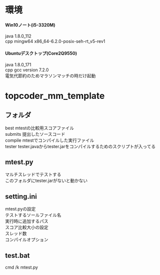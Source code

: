 # 環境
#### Win10ノート(i5-3320M)  
java 1.8.0_112  
cpp mingw64 x86_64-6.2.0-posix-seh-rt_v5-rev1  

#### Ubuntuデスクトップ(Core2Q9550)  
java 1.8.0_171  
cpp gcc version 7.2.0  
電気代節約のためマラソンマッチの時だけ起動  
  
  
# topcoder_mm_template  
## フォルダ  
best mtestの比較用スコアファイル  
submits 提出したソースコード  
compile mtestでコンパイルした実行ファイル  
tester tester.javaからtester.jarをコンパイルするためのスクリプトが入ってる  
## mtest.py  
マルチスレッドでテストする  
このフォルダにtester.jarがないと動かない
## setting.ini  
mtest.pyの設定  
テストするソールファイル名  
実行時に追加するパス  
スコア比較大小の設定  
スレッド数  
コンパイルオプション  
## test.bat
cmd /k mtest.py
